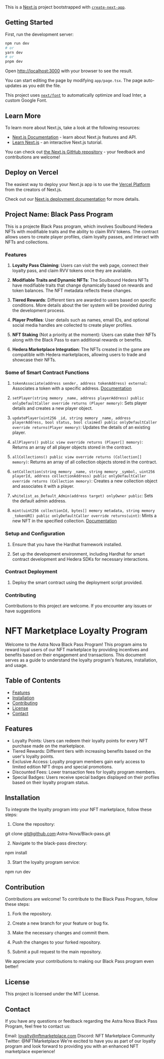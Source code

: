 This is a [Next.js](https://nextjs.org/) project bootstrapped with [`create-next-app`](https://github.com/vercel/next.js/tree/canary/packages/create-next-app).

## Getting Started

First, run the development server:

```bash
npm run dev
# or
yarn dev
# or
pnpm dev
```

Open [http://localhost:3000](http://localhost:3000) with your browser to see the result.

You can start editing the page by modifying `app/page.tsx`. The page auto-updates as you edit the file.

This project uses [`next/font`](https://nextjs.org/docs/basic-features/font-optimization) to automatically optimize and load Inter, a custom Google Font.

## Learn More

To learn more about Next.js, take a look at the following resources:

- [Next.js Documentation](https://nextjs.org/docs) - learn about Next.js features and API.
- [Learn Next.js](https://nextjs.org/learn) - an interactive Next.js tutorial.

You can check out [the Next.js GitHub repository](https://github.com/vercel/next.js/) - your feedback and contributions are welcome!

## Deploy on Vercel

The easiest way to deploy your Next.js app is to use the [Vercel Platform](https://vercel.com/new?utm_medium=default-template&filter=next.js&utm_source=create-next-app&utm_campaign=create-next-app-readme) from the creators of Next.js.

Check out our [Next.js deployment documentation](https://nextjs.org/docs/deployment) for more details.
## Project Name: Black Pass Program

This is a projecte Black Pass program, which involves Soulbound Hedera NFTs with modifiable traits and the ability to claim RVV tokens. The contract allows users to create player profiles, claim loyalty passes, and interact with NFTs and collections.

### Features

1. **Loyalty Pass Claiming**: Users can visit the web page, connect their loyalty pass, and claim RVV tokens once they are available.

2. **Modifiable Traits and Dynamic NFTs**: The Soulbound Hedera NFTs have modifiable traits that change dynamically based on rewards and token balances. The NFT metadata reflects these changes.

3. **Tiered Rewards**: Different tiers are awarded to users based on specific conditions. More details about the tier system will be provided during the development process.

4. **Player Profiles**: User details such as names, email IDs, and optional social media handles are collected to create player profiles.

5. **NFT Staking** (Not a priority at the moment): Users can stake their NFTs along with the Black Pass to earn additional rewards or benefits.

6. **Hedera Marketplace Integration**: The NFTs created in the game are compatible with Hedera marketplaces, allowing users to trade and showcase their NFTs.

### Some of Smart Contract Functions

1. `tokenAssociate(address sender, address tokenAddress) external`: Associates a token with a specific address. [Documentation](https://docs.hedera.com/hedera/sdks-and-apis/deprecated/sdks/tokens/associate-tokens-to-an-account)

2. `setPlayer(string memory _name, address playerAddress) public onlyDefaultCaller override returns (Player memory)`: Sets player details and creates a new player object. 

3. `updatePlayer(uint256 _id, string memory _name, address playerAddress, bool status, bool claimed) public onlyDefaultCaller override returns(Player memory)`: Updates the details of an existing player. 

4. `allPlayers() public view override returns (Player[] memory)`: Returns an array of all player objects stored in the contract. 

5. `allCollections() public view override returns (Collection[] memory)`: Returns an array of all collection objects stored in the contract.

6. `setCollection(string memory _name, string memory _symbol, uint256 playerId, address collectionAddress) public onlyDefaultCaller override returns (Collection memory)`: Creates a new collection object and associates it with a player.

7. `whitelist_as_Default_Admin(address target) onlyOwner public`: Sets the default admin address.

8. `mint(uint256 collectionId, bytes[] memory metadata, string memory _tokenURI) public onlyDefaultCaller override returns(uint)`: Mints a new NFT in the specified collection. [Documentation](https://docs.hedera.com/hedera/docs/sdks/tokens/mint-a-token)

### Setup and Configuration

1. Ensure that you have the Hardhat framework installed.

2. Set up the development environment, including Hardhat for smart contract development and Hedera SDKs for necessary interactions.

### Contract Deployment

1. Deploy the smart contract using the deployment script provided.

### Contributing

Contributions to this project are welcome. If you encounter any issues or have suggestions
# NFT Marketplace Loyalty Program

Welcome to the Astra Nova Black Pass Program! This program aims to reward loyal users of our NFT marketplace by providing incentives and benefits based on their engagement and transactions. This document serves as a guide to understand the loyalty program's features, installation, and usage.

## Table of Contents

- [Features](#features)
- [Installation](#installation)
- [Contributing](#contributing)
- [License](#license)
- [Contact](#contact)


## Features

- Loyalty Points: Users can redeem their loyalty points for every NFT purchase made on the marketplace.
- Tiered Rewards: Different tiers with increasing benefits based on the user's loyalty points.
- Exclusive Access: Loyalty program members gain early access to limited edition NFT drops and special promotions.
- Discounted Fees: Lower transaction fees for loyalty program members.
- Special Badges: Users receive special badges displayed on their profiles based on their loyalty program status.

## Installation

To integrate the loyalty program into your NFT marketplace, follow these steps:

1. Clone the repository:

git clone git@github.com:Astra-Nova/Black-pass.git

2. Navigate to the black-pass directory:

npm install

3. Start the loyalty program service:

npm run dev


## Contribution

Contributions are welcome! To contribute to the Black Pass Program, follow these steps:

1. Fork the repository.

2. Create a new branch for your feature or bug fix.

3. Make the necessary changes and commit them.

4. Push the changes to your forked repository.

5. Submit a pull request to the main repository.

We appreciate your contributions to making our Black Pass program even better!

## License

This project is licensed under the MIT License.

## Contact

If you have any questions or feedback regarding the Astra Nova Black Pass Program, feel free to contact us:

Email: loyalty@nftmarketplace.com
Discord: NFT Marketplace Community
Twitter: @NFTMarketplace
We're excited to have you as part of our loyalty program and look forward to providing you with an enhanced NFT marketplace experience!
